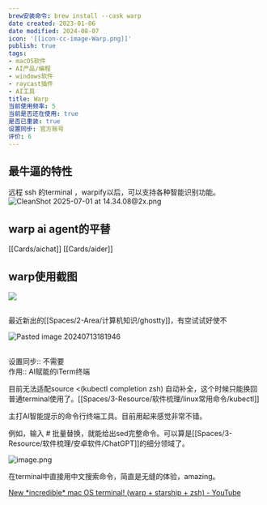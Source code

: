 ```yaml
---
brew安装命令: brew install --cask warp
date created: 2023-01-06
date modified: 2024-08-07
icon: '[[icon-cc-image-Warp.png]]'
publish: true
tags:
- macOS软件
- AI产品/编程
- windows软件
- raycast插件
- AI工具
title: Warp
当前使用频率: 5
当前是否还在使用: true
是否已重装: true
设置同步: 官方账号
评价: 6
---
```

## 最牛逼的特性

远程 ssh 的terminal ，warpify以后，可以支持各种智能识别功能。
![CleanShot 2025-07-01 at 14.34.08@2x.png](https://pub-pic.oldwinter.top/2025/07/3b89a0661693c7ce4ceff8fa53d7c268.png)


## warp ai agent的平替

[[Cards/aichat]]
[[Cards/aider]]

## warp使用截图

![](https://pub-pic.oldwinter.top/2025/04/42f9a57a30acdf6c9f9cb7c1609d1de6.png)


##
最近新出的[[Spaces/2-Area/计算机知识/ghostty]]，有空试试好使不

![Pasted image 20240713181946](https://pub-pic.oldwinter.top/2025/06/dc4788ce9c6dd1b53fc4b406154a6cc9.png)

##

设置同步:: 不需要  
作用:: AI赋能的iTerm终端

目前无法适配source <(kubectl completion zsh) 自动补全，这个时候只能换回普通terminal使用了。[[Spaces/3-Resource/软件梳理/linux常用命令/kubectl]]

主打AI智能提示的命令行终端工具。目前用起来感觉非常不错。

例如，输入 # 批量替换，就能给出sed完整命令。可以算是[[Spaces/3-Resource/软件梳理/安卓软件/ChatGPT]]的细分领域了。

![image.png](https://img.oldwinter.top/202302151815008.png)

在terminal中直接用中文搜索命令，简直是无缝的体验，amazing。

[New \*incredible\* mac OS terminal! (warp + starship + zsh) - YouTube](https://www.youtube.com/watch?v=NfggT5enF4o)